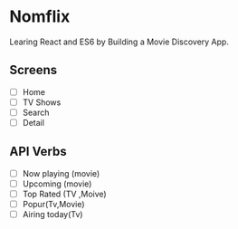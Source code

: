 # Nomflix

Learing React and ES6 by Building a Movie Discovery App.

## Screens

- [ ] Home
- [ ] TV Shows
- [ ] Search
- [ ] Detail

## API Verbs
- [ ] Now playing (movie)
- [ ] Upcoming (movie)
- [ ] Top Rated (TV ,Moive)
- [ ] Popur(Tv,Movie)
- [ ] Airing today(Tv)